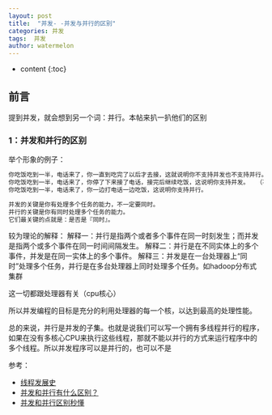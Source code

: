 ```yaml
---
layout: post
title:  "并发- -并发与并行的区别"
categories: 并发
tags:  并发
author: watermelon
---
```

* content
{:toc}

## 前言
提到并发，就会想到另一个词：并行。本帖来扒一扒他们的区别







### 1：并发和并行的区别
举个形象的例子：
```xml
你吃饭吃到一半，电话来了，你一直到吃完了以后才去接，这就说明你不支持并发也不支持并行。
你吃饭吃到一半，电话来了，你停了下来接了电话，接完后继续吃饭，这说明你支持并发。  （不一定是同时的）
你吃饭吃到一半，电话来了，你一边打电话一边吃饭，这说明你支持并行。  

并发的关键是你有处理多个任务的能力，不一定要同时。  
并行的关键是你有同时处理多个任务的能力。  
它们最关键的点就是：是否是『同时』。
```

较为理论的解释：
解释一：并行是指两个或者多个事件在同一时刻发生；而并发是指两个或多个事件在同一时间间隔发生。
解释二：并行是在不同实体上的多个事件，并发是在同一实体上的多个事件。
解释三：并发是在一台处理器上“同时”处理多个任务，并行是在多台处理器上同时处理多个任务。如hadoop分布式集群

这一切都跟处理器有关（cpu核心）

所以并发编程的目标是充分的利用处理器的每一个核，以达到最高的处理性能。

总的来说，并行是并发的子集。也就是说我们可以写一个拥有多线程并行的程序，如果在没有多核心CPU来执行这些线程，那就不能以并行的方式来运行程序中的多个线程。所以并发程序可以是并行的，也可以不是

参考：
* [线程发展史](https://mp.weixin.qq.com/s?__biz=MzI0MzI1Mjg5Nw==&mid=2247483676&idx=1&sn=199eb2b29f9cadc3391d0cf8a5dcbcb5&chksm=e96eaad2de1923c43df5e516e9e08862a86690c26d89afc2a2f150d76ea6e2f8a19314a255e1&mpshare=1&scene=1&srcid=1221lZfwR6awmrHGLEgpuszi#rd)  
* [并发和并行有什么区别？](http://ifeve.com/parallel_and_con/)  
* [并发和并行区别秒懂](https://blog.csdn.net/weixin_30363263/article/details/80732156)  



